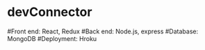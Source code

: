 # devConnector
#Front end: React, Redux
#Back end: Node.js, express
#Database: MongoDB
#Deployment: Hroku 
